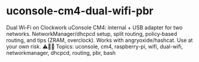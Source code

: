 # uconsole-cm4-dual-wifi-pbr
Dual Wi‑Fi on Clockwork uConsole CM4: internal + USB adapter for two networks. NetworkManager/dhcpcd setup, split routing, policy‑based routing, and tips (ZRAM, overclock). Works with angryoxide/hashcat. Use at your own risk. ⚠️📶✨ Topics: uconsole, cm4, raspberry-pi, wifi, dual-wifi, networkmanager, dhcpcd, routing, pbr, bash
